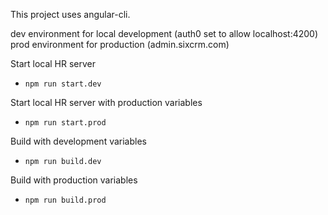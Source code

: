 This project uses angular-cli.

dev environment for local development (auth0 set to allow localhost:4200)
prod environment for production (admin.sixcrm.com)

Start local HR server
* `npm run start.dev`

Start local HR server with production variables
* `npm run start.prod`

Build with development variables
* `npm run build.dev`

Build with production variables
* `npm run build.prod`

